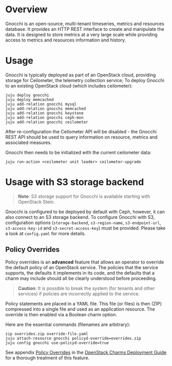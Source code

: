 # Overview

Gnocchi is an open-source, multi-tenant timeseries, metrics and resources
database. It provides an HTTP REST interface to create and manipulate the
data. It is designed to store metrics at a very large scale while providing
access to metrics and resources information and history.

# Usage

Gnocchi is typically deployed as part of an OpenStack cloud, providing storage
for Ceilometer, the telemetry collection service; To deploy Gnocchi to an
existing OpenStack cloud (which includes ceilometer):

    juju deploy gnocchi
    juju deploy memcached
    juju add-relation gnocchi mysql
    juju add-relation gnocchi memcached
    juju add-relation gnocchi keystone
    juju add-relation gnocchi ceph-mon
    juju add-relation gnocchi ceilometer

After re-configuration the Ceilometer API will be disabled - the Gnocchi REST
API should be used to query information on resource, metrics and associated
measures.

Gnocchi then needs to be initialized with the current ceilometer data:

    juju run-action <ceilometer unit leader> ceilometer-upgrade

# Usage with S3 storage backend

> **Note**: S3 storage support for Gnocchi is available starting with OpenStack
  Stein.

Gnocchi is configured to be deployed by default with Ceph, however,
it can also connect to an S3 storage backend. To configure Gnocchi with S3,
configuration options (`storage-backend`, `s3-region-name`, `s3-endpoint-url`,
`s3-access-key-id` and `s3-secret-access-key`) must be provided.
Please take a look at `config.yaml` for more details.

## Policy Overrides

Policy overrides is an **advanced** feature that allows an operator to override
the default policy of an OpenStack service. The policies that the service
supports, the defaults it implements in its code, and the defaults that a charm
may include should all be clearly understood before proceeding.

> **Caution**: It is possible to break the system (for tenants and other
  services) if policies are incorrectly applied to the service.

Policy statements are placed in a YAML file. This file (or files) is then (ZIP)
compressed into a single file and used as an application resource. The override
is then enabled via a Boolean charm option.

Here are the essential commands (filenames are arbitrary):

    zip overrides.zip override-file.yaml
    juju attach-resource gnocchi policyd-override=overrides.zip
    juju config gnocchi use-policyd-override=true

See appendix [Policy Overrides][cdg-appendix-n] in the [OpenStack Charms
Deployment Guide][cdg] for a thorough treatment of this feature.

<!-- LINKS -->

[cdg]: https://docs.openstack.org/project-deploy-guide/charm-deployment-guide
[cdg-appendix-n]: https://docs.openstack.org/project-deploy-guide/charm-deployment-guide/latest/app-policy-overrides.html
